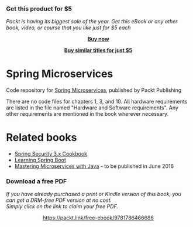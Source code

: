 
### Get this product for $5

<i>Packt is having its biggest sale of the year. Get this eBook or any other book, video, or course that you like just for $5 each</i>


<b><p align='center'>[Buy now](https://packt.link/9781786466686)</p></b>


<b><p align='center'>[Buy similar titles for just $5](https://subscription.packtpub.com/search)</p></b>


# Spring Microservices
Code repository for [Spring Microservices](https://www.packtpub.com/application-development/spring-microservices?utm_source=github&utm_medium=repository&utm_campaign=9781786466686), published by Packt Publishing

There are no code files for chapters 1, 3, and 10. All hardware requirements are listed in the file named "Hardware and Software requirements". Any other requirements are mentioned in the book wherever necessary.

# Related books
* [Spring Security 3.x Cookbook](https://www.packtpub.com/application-development/spring-security-3x-cookbook?utm_source=github&utm_medium=related&utm_campaign=9781782167525)
* [Learning Spring Boot](https://www.packtpub.com/application-development/learning-spring-boot?utm_source=github&utm_medium=related&utm_campaign=9781784393021)
* [Mastering Microservices with Java](https://www.packtpub.com/application-development/mastering-microservices-java?utm_source=github&utm_medium=related&utm_campaign=9781785285172) - to be published in June 2016


### Download a free PDF

 <i>If you have already purchased a print or Kindle version of this book, you can get a DRM-free PDF version at no cost.<br>Simply click on the link to claim your free PDF.</i>
<p align="center"> <a href="https://packt.link/free-ebook/9781786466686">https://packt.link/free-ebook/9781786466686 </a> </p>